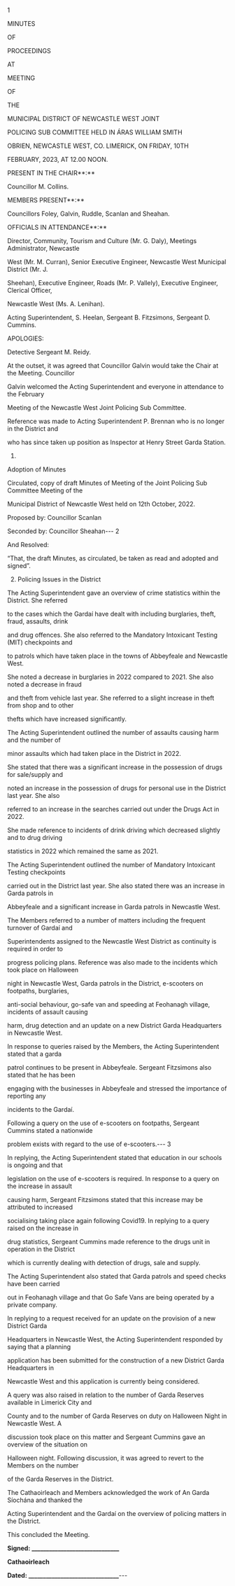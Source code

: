 1

MINUTES

OF

PROCEEDINGS

AT

MEETING

OF

THE

MUNICIPAL DISTRICT OF NEWCASTLE WEST JOINT

POLICING SUB COMMITTEE HELD IN ÁRAS WILLIAM SMITH

OBRIEN, NEWCASTLE WEST, CO. LIMERICK, ON FRIDAY, 10TH

FEBRUARY, 2023, AT 12.00 NOON.

PRESENT IN THE CHAIR**:**

Councillor M. Collins.

MEMBERS PRESENT**:**

Councillors Foley, Galvin, Ruddle, Scanlan and Sheahan.

OFFICIALS IN ATTENDANCE**:**

Director, Community, Tourism and Culture (Mr. G. Daly), Meetings Administrator, Newcastle

West (Mr. M. Curran), Senior Executive Engineer, Newcastle West Municipal District (Mr. J.

Sheehan), Executive Engineer, Roads (Mr. P. Vallely), Executive Engineer, Clerical Officer,

Newcastle West (Ms. A. Lenihan).

Acting Superintendent, S. Heelan, Sergeant B. Fitzsimons, Sergeant D. Cummins.

APOLOGIES:

Detective Sergeant M. Reidy.

At the outset, it was agreed that Councillor Galvin would take the Chair at the Meeting. Councillor

Galvin welcomed the Acting Superintendent and everyone in attendance to the February

Meeting of the Newcastle West Joint Policing Sub Committee.

Reference was made to Acting Superintendent P. Brennan who is no longer in the District and

who has since taken up position as Inspector at Henry Street Garda Station.

1.

Adoption of Minutes

Circulated, copy of draft Minutes of Meeting of the Joint Policing Sub Committee Meeting of the

Municipal District of Newcastle West held on 12th October, 2022.

Proposed by: Councillor Scanlan

Seconded by: Councillor Sheahan---
2

And Resolved:

“That, the draft Minutes, as circulated, be taken as read and adopted and signed”.

2. Policing Issues in the District

The Acting Superintendent gave an overview of crime statistics within the District. She referred

to the cases which the Gardaí have dealt with including burglaries, theft, fraud, assaults, drink

and drug offences. She also referred to the Mandatory Intoxicant Testing (MIT) checkpoints and

to patrols which have taken place in the towns of Abbeyfeale and Newcastle West.

She noted a decrease in burglaries in 2022 compared to 2021. She also noted a decrease in fraud

and theft from vehicle last year. She referred to a slight increase in theft from shop and to other

thefts which have increased significantly.

The Acting Superintendent outlined the number of assaults causing harm and the number of

minor assaults which had taken place in the District in 2022.

She stated that there was a significant increase in the possession of drugs for sale/supply and

noted an increase in the possession of drugs for personal use in the District last year. She also

referred to an increase in the searches carried out under the Drugs Act in 2022.

She made reference to incidents of drink driving which decreased slightly and to drug driving

statistics in 2022 which remained the same as 2021.

The Acting Superintendent outlined the number of Mandatory Intoxicant Testing checkpoints

carried out in the District last year. She also stated there was an increase in Garda patrols in

Abbeyfeale and a significant increase in Garda patrols in Newcastle West.

The Members referred to a number of matters including the frequent turnover of Gardaí and

Superintendents assigned to the Newcastle West District as continuity is required in order to

progress policing plans. Reference was also made to the incidents which took place on Halloween

night in Newcastle West, Garda patrols in the District, e-scooters on footpaths, burglaries,

anti-social behaviour, go-safe van and speeding at Feohanagh village, incidents of assault causing

harm, drug detection and an update on a new District Garda Headquarters in Newcastle West.

In response to queries raised by the Members, the Acting Superintendent stated that a garda

patrol continues to be present in Abbeyfeale. Sergeant Fitzsimons also stated that he has been

engaging with the businesses in Abbeyfeale and stressed the importance of reporting any

incidents to the Gardaí.

Following a query on the use of e-scooters on footpaths, Sergeant Cummins stated a nationwide

problem exists with regard to the use of e-scooters.---
3

In replying, the Acting Superintendent stated that education in our schools is ongoing and that

legislation on the use of e-scooters is required. In response to a query on the increase in assault

causing harm, Sergeant Fitzsimons stated that this increase may be attributed to increased

socialising taking place again following Covid19. In replying to a query raised on the increase in

drug statistics, Sergeant Cummins made reference to the drugs unit in operation in the District

which is currently dealing with detection of drugs, sale and supply.

The Acting Superintendent also stated that Garda patrols and speed checks have been carried

out in Feohanagh village and that Go Safe Vans are being operated by a private company.

In replying to a request received for an update on the provision of a new District Garda

Headquarters in Newcastle West, the Acting Superintendent responded by saying that a planning

application has been submitted for the construction of a new District Garda Headquarters in

Newcastle West and this application is currently being considered.

A query was also raised in relation to the number of Garda Reserves available in Limerick City and

County and to the number of Garda Reserves on duty on Halloween Night in Newcastle West. A

discussion took place on this matter and Sergeant Cummins gave an overview of the situation on

Halloween night. Following discussion, it was agreed to revert to the Members on the number

of the Garda Reserves in the District.

The Cathaoirleach and Members acknowledged the work of An Garda Síochána and thanked the

Acting Superintendent and the Gardaí on the overview of policing matters in the District.

This concluded the Meeting.

**Signed: \_\_\_\_\_\_\_\_\_\_\_\_\_\_\_\_\_\_\_\_\_\_\_\_\_\_\_\_\_\_**

**Cathaoirleach**

**Dated: \_\_\_\_\_\_\_\_\_\_\_\_\_\_\_\_\_\_\_\_\_\_\_\_\_\_\_\_\_\_\_**---
